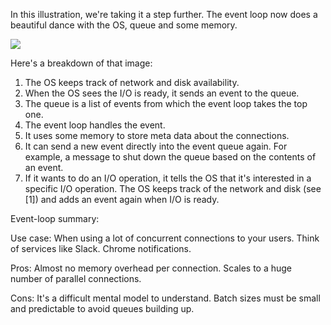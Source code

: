In this illustration, we're taking it a step further. The event loop now does a beautiful dance with the OS, queue and some memory.

![](https://raw.githubusercontent.com/Codevolve/next/master/courses/community/Ruby%20Magic/assets/event-loops.svg?sanitize=true)

Here's a breakdown of that image:
1. The OS keeps track of network and disk availability.
2. When the OS sees the I/O is ready, it sends an event to the queue.
3. The queue is a list of events from which the event loop takes the top one.
4. The event loop handles the event.
5. It uses some memory to store meta data about the connections.
6. It can send a new event directly into the event queue again. For example, a message to shut down the queue based on the contents of an event.
7. If it wants to do an I/O operation, it tells the OS that it's interested in a specific I/O operation. The OS keeps track of the network and disk (see [1]) and adds an event again when I/O is ready.

Event-loop summary: 

Use case: When using a lot of concurrent connections to your users. Think of services like Slack. Chrome notifications.

Pros: Almost no memory overhead per connection. 
Scales to a huge number of parallel connections.

Cons: It's a difficult mental model to understand. 
Batch sizes must be small and predictable to avoid queues building up.
